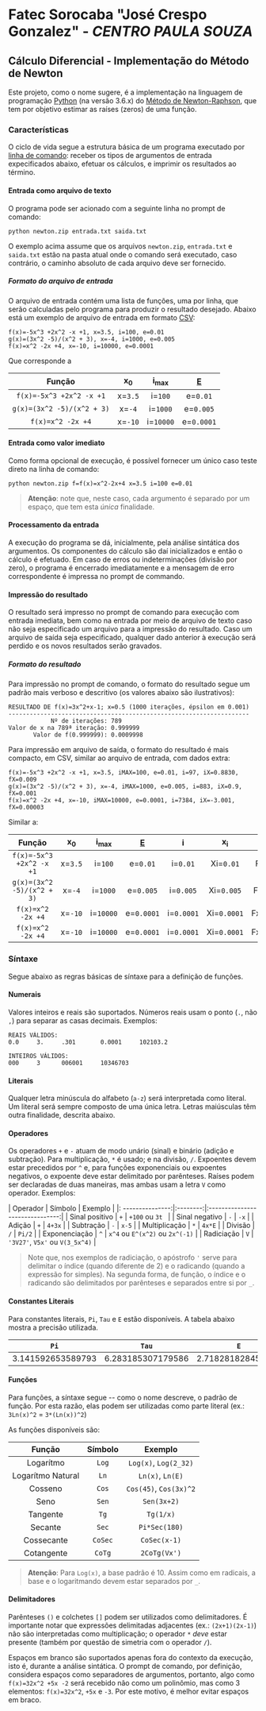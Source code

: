 # Fatec Sorocaba "José Crespo Gonzalez" - _CENTRO PAULA SOUZA_ 

## Cálculo Diferencial - Implementação do Método de Newton

Este projeto, como o nome sugere, é a implementação na linguagem de programação
[Python](https://www.python.org) (na versão 3.6.x) do [Método de Newton-Raphson](https://pt.wikipedia.org/wiki/Método_de_Newton-Raphson),
que tem por objetivo estimar as raíses (zeros) de uma função.

### Características

O ciclo de vida segue a estrutura básica de um programa executado por [linha de comando](https://pt.wikipedia.org/wiki/Interface_de_linha_de_comandos):
receber os tipos de argumentos de entrada expecificados abaixo, efetuar os cálculos, e imprimir os resultados ao término.

#### Entrada como arquivo de texto

O programa pode ser acionado com a seguinte linha no prompt de comando:

````
python newton.zip entrada.txt saida.txt
````

O exemplo acima assume que os arquivos `newton.zip`, `entrada.txt` e `saida.txt` estão na pasta atual onde o comando
será executado, caso contrário, o caminho absoluto de cada arquivo deve ser fornecido.

##### Formato do arquivo de entrada

O arquivo de entrada contém uma lista de funções, uma por linha, que serão calculadas pelo programa para produzir o
resultado desejado. Abaixo está um exemplo de arquivo de entrada em formato [CSV](https://pt.wikipedia.org/wiki/Comma-separated-values):

````
f(x)=-5x^3 +2x^2 -x +1, x=3.5, i=100, e=0.01
g(x)=(3x^2 -5)/(x^2 + 3), x=-4, i=1000, e=0.005
f(x)=x^2 -2x +4, x=-10, i=10000, e=0.0001
````

Que corresponde a

| Função                     | x<sub>0</sub> | i<sub>max</sub>      | [E][2]       |
|:--------------------------:|:-------------:|:--------------------:|:------------:|
| `f(x)=-5x^3 +2x^2 -x +1`   | x=`3.5`       | i=`100`              | e=`0.01`     |
| `g(x)=(3x^2 -5)/(x^2 + 3)` | x=`-4`        | i=`1000`             | e=`0.005`    |
| `f(x)=x^2 -2x +4`          | x=`-10`       | i=`10000`            | e=`0.0001`   |

#### Entrada como valor imediato

Como forma opcional de execução, é possível fornecer um único caso teste direto na linha de comando:

```
python newton.zip f=f(x)=x^2-2x+4 x=3.5 i=100 e=0.01
```

> **Atenção**: note que, neste caso, cada argumento é separado por um espaço, que tem esta _única_ finalidade.

#### Processamento da entrada

A execução do programa se dá, inicialmente, pela análise sintática dos argumentos. Os
componentes do cálculo são daí inicializados e então o cálculo é efetuado. Em caso de
erros ou indeterminações (divisão por zero), o programa é encerrado imediatamente e a
mensagem de erro correspondente é impressa no prompt de commando.

#### Impressão do resultado

O resultado será impresso no prompt de comando para execução com entrada imediata, bem
como na entrada por meio de arquivo de texto caso não seja especificado um arquivo para
a impressão do resultado. Caso um arquivo de saída seja especificado, qualquer dado anterior
à execução será perdido e os novos resultados serão gravados.

##### Formato do resultado

Para impressão no prompt de comando, o formato do resultado segue um padrão mais verboso
e descritivo (os valores abaixo são ilustrativos):

```
RESULTADO DE f(x)=3x^2+x-1; x=0.5 (1000 iterações, épsilon em 0.001)
--------------------------------------------------------------------
            Nº de iterações: 789
Valor de x na 789ª iteração: 0.999999
       Valor de f(0.999999): 0.0009998
```

Para impressão em arquivo de saída, o formato do resultado é mais compacto, em CSV,
similar ao arquivo de entrada, com dados extra:

```
f(x)=-5x^3 +2x^2 -x +1, x=3.5, iMAX=100, e=0.01, i=97, iX=0.8830, fX=0.009
g(x)=(3x^2 -5)/(x^2 + 3), x=-4, iMAX=1000, e=0.005, i=883, iX=0.9, fX=0.001
f(x)=x^2 -2x +4, x=-10, iMAX=10000, e=0.0001, i=7384, iX=-3.001, fX=0.00003
```

Similar a:

| Função                     | x<sub>0</sub> | i<sub>max</sub>      | [E][2]       | i            | x<sub>i</sub> | f(x<sub>i</sub>) |
|:--------------------------:|:-------------:|:--------------------:|:------------:|:------------:|:-------------:|:----------------:|
| `f(x)=-5x^3 +2x^2 -x +1`   | x=`3.5`       | i=`100`              | e=`0.01`     | i=`0.01`     | Xi=`0.01`     | Fx=`0.01`        |
| `g(x)=(3x^2 -5)/(x^2 + 3)` | x=`-4`        | i=`1000`             | e=`0.005`    | i=`0.005`    | Xi=`0.005`    | Fx=`0.005`       |
| `f(x)=x^2 -2x +4`          | x=`-10`       | i=`10000`            | e=`0.0001`   | i=`0.0001`   | Xi=`0.0001`   | Fx=`0.0001`      |
| `f(x)=x^2 -2x +4`          | x=`-10`       | i=`10000`            | e=`0.0001`   | i=`0.0001`   | Xi=`0.0001`   | Fx=`0.0001`      |


### Síntaxe

Segue abaixo as regras básicas de síntaxe para a definição de funções.

#### Numerais

Valores inteiros e reais são suportados. Números reais usam o ponto (`.`, não `,`)
para separar as casas decimais. Exemplos:
```
REAIS VÁLIDOS:
0.0     3.     .301       0.0001     102103.2

INTEIROS VÁLIDOS:
000     3      006001     10346703
```

#### Literais

Qualquer letra minúscula do alfabeto (`a-z`) será interpretada como literal. Um
literal será sempre composto de uma única letra. Letras maiúsculas têm outra 
finalidade, descrita abaixo. 

#### Operadores

Os operadores `+` e `-` atuam de modo unário (sinal) e binário (adição e subtração). Para
multiplicação, `*` é usado; e na divisão, `/`. Expoentes devem estar precedidos
por `^` e, para funções exponenciais ou expoentes negativos, o expoente deve
estar delimitado por parênteses. Raíses podem ser declaradas de duas maneiras, mas
ambas usam a letra `V` como operador. Exemplos:

| Operador         | Símbolo  | Exemplo                         |
|: ---------------:|:--------:|:-------------------------------:|
| Sinal positivo   | `+`      | `+100` ou `3t `                 |
| Sinal negativo   | `-`      | `-x`                            |
| Adição           | `+`      | `4+3x`                          |
| Subtração        | `-`      | `x-5`                           |
| Multiplicação    | `*`      | `4x*E`                          |
| Divisão          | `/`      | `Pi/2`                          |
| Exponenciação    | `^`      | `x^4` ou `E^(x^2)` ou `2x^(-1)` |
| Radiciação       | `V`      | `'3V27'`, `V5x'` ou `V(3_5x^4)` |

> Note que, nos exemplos de radiciação, o apóstrofo `'` serve para delimitar o
> índice (quando diferente de 2) e o radicando (quando a expressão for simples).
> Na segunda forma, de função, o índice e o radicando são delimitados por parênteses
> e separados entre si por `_`.  

#### Constantes Literais

Para constantes literais, `Pi`, `Tau` e `E` estão disponíveis. A tabela
abaixo mostra a precisão utilizada.

| `Pi`              | `Tau`             | `E`               |
|:-----------------:|:-----------------:|:-----------------:|
| 3.141592653589793 | 6.283185307179586 | 2.718281828459045 |


#### Funções

Para funções, a síntaxe segue -- como o nome descreve, o padrão de função. Por esta
razão, elas podem ser utilizadas como parte literal (ex.: `3Ln(x)^2` = `3*(Ln(x))^2`)

As funções
disponíveis são:

| Função            | Símbolo | Exemplo           |
|:-----------------:|:-------:|:-----------------:|
| Logarítmo         | `Log`   | `Log(x)`, `Log(2_32)` |
| Logarítmo Natural | `Ln`    | `Ln(x)`, `Ln(E)` |
| Cosseno           | `Cos`   | `Cos(45)`, `Cos(3x)^2` |
| Seno              | `Sen`   | `Sen(3x+2)` |
| Tangente          | `Tg`    | `Tg(1/x)` |
| Secante           | `Sec`   | `Pi*Sec(180)` |
| Cossecante        | `CoSec` | `CoSec(x-1)` |
| Cotangente        | `CoTg`  | `2CoTg(Vx')` |

> **Atenção**: Para `Log(x)`, a base padrão é 10. Assim como em radicais, a base e o
> logaritmando devem estar separados por `_`.

#### Delimitadores

Parênteses `()` e colchetes `[]` podem ser utilizados como delimitadores. É importante
notar que expressões delimitadas adjacentes (ex.: `(2x+1)(2x-1)`) não são interpretadas como
multiplicação; o operador `*` _deve_ estar presente (também por questão de simetria com o operador `/`).

Espaços em branco são suportados apenas fora do contexto da execução, isto é,
durante a análise sintática. O prompt de comando, por definição, considera espaços
como separadores de argumentos, portanto, algo como `f(x)=32x^2 +5x -2` será recebido
não como um polinômio, mas como 3 elementos: `f(x)=32x^2`, `+5x` e `-3`. Por este
motivo, é melhor evitar espaços em braco.

[1]: https://pt.wikipedia.org
[2]: https://pt.wikipedia.org